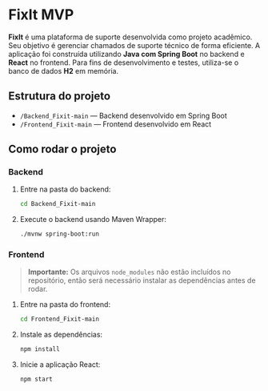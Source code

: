 # FixIt MVP

**FixIt** é uma plataforma de suporte desenvolvida como projeto acadêmico. 
Seu objetivo é gerenciar chamados de suporte técnico de forma eficiente. 
A aplicação foi construída utilizando **Java com Spring Boot** no backend e **React** no frontend. 
Para fins de desenvolvimento e testes, utiliza-se o banco de dados **H2** em memória.

## Estrutura do projeto

- `/Backend_Fixit-main` — Backend desenvolvido em Spring Boot
- `/Frontend_Fixit-main` — Frontend desenvolvido em React

## Como rodar o projeto

### Backend

1. Entre na pasta do backend:
   ```bash
   cd Backend_Fixit-main
   ```
2. Execute o backend usando Maven Wrapper:
   ```bash
   ./mvnw spring-boot:run
   ```

### Frontend

> **Importante:** Os arquivos `node_modules` não estão incluídos no repositório, então será necessário instalar as dependências antes de rodar.

1. Entre na pasta do frontend:
   ```bash
   cd Frontend_Fixit-main
   ```
2. Instale as dependências:
   ```bash
   npm install
   ```
3. Inicie a aplicação React:
   ```bash
   npm start
   ```
